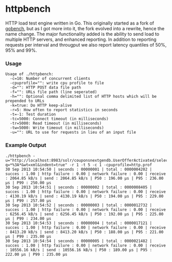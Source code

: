 httpbench
=========

HTTP load test engine written in Go. This originally started as a fork of [gobench](https://github.com/cmpxchg16/gobench), but as I got more into it, the fork evolved into a rewrite, hence the name change. The major functionality added is the ability to send load to multiple HTTP servers, and enhanced reporting. In addition to reporting requests per interval and througput we also report latency quantiles of 50%, 95% and 99%.

### Usage
```
Usage of ./httpbench:
  -c=10: Number of concurrent clients
  -cpuprofile="": write cpu profile to file
  -d="": HTTP POST data file path
  -f="": URLs file path (line seperated)
  -h="": Optional comma delimited list of HTTP hosts which will be prepended to URLs
  -k=true: Do HTTP keep-alive
  -r=5: How often to report statistics in seconds
  -t=-1: Test duration
  -tc=5000: Connect timeout (in milliseconds)
  -tr=5000: Read timeout (in milliseconds)
  -tw=5000: Write timeout (in milliseconds)
  -u="": URL to use for requests in lieu of an input file
```

### Example Output
```
./httpbench -u="http://localhost:8983/solr/couponsnextgendb.UserOfferActivated/select?q=*%3A*&wt=xml&indent=true" -r 1 -t 5 -c 1 -cpuprofile=http.prof      
30 Sep 2013 10:54:50 | seconds : 00000001 | total : 0000004202 | succes : 1.00 | http failure : 0.00 | network failure : 0.00 | receive : 2064.85 kB/s | send : 2064.85 kB/s | P50 : 196.00 µs | P95 : 236.00 µs | P99 : 250.00 µs
30 Sep 2013 10:54:51 | seconds : 00000002 | total : 0000008405 | succes : 1.00 | http failure : 0.00 | network failure : 0.00 | receive : 4130.19 kB/s | send : 4130.19 kB/s | P50 : 194.00 µs | P95 : 229.00 µs | P99 : 257.00 µs
30 Sep 2013 10:54:52 | seconds : 00000003 | total : 0000012732 | succes : 1.00 | http failure : 0.00 | network failure : 0.00 | receive : 6256.45 kB/s | send : 6256.45 kB/s | P50 : 192.00 µs | P95 : 225.00 µs | P99 : 234.00 µs
30 Sep 2013 10:54:53 | seconds : 00000004 | total : 0000017121 | succes : 1.00 | http failure : 0.00 | network failure : 0.00 | receive : 8413.20 kB/s | send : 8413.20 kB/s | P50 : 188.00 µs | P95 : 221.00 µs | P99 : 235.00 µs
30 Sep 2013 10:54:54 | seconds : 00000005 | total : 0000021482 | succes : 1.00 | http failure : 0.00 | network failure : 0.00 | receive : 10556.16 kB/s | send : 10556.16 kB/s | P50 : 189.00 µs | P95 : 222.00 µs | P99 : 235.00 µs
```
